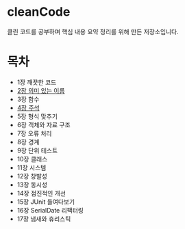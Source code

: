# cleanCode
클린 코드를 공부하며 핵심 내용 요약 정리를 위해 만든 저장소입니다.

# 목차
- 1장 깨끗한 코드
- [2장 의미 있는 이름](https://github.com/postpone-jin/cleanCode/blob/main/2%EC%9E%A5%20%EC%9D%98%EB%AF%B8%20%EC%9E%88%EB%8A%94%20%EC%9D%B4%EB%A6%84.md)
- 3장 함수
- [4장 주석](https://github.com/postpone-jin/cleanCode/blob/main/4%EC%9E%A5%20%EC%A3%BC%EC%84%9D.md)
- 5장 형식 맞추기
- 6장 객체와 자료 구조
- 7장 오류 처리
- 8장 경계
- 9장 단위 테스트
- 10장 클래스
- 11장 시스템
- 12장 창발성
- 13장 동시성
- 14장 점진적인 개선
- 15장 JUnit 들여다보기
- 16장 SerialDate 리팩터링
- 17장 냄새와 휴리스틱
